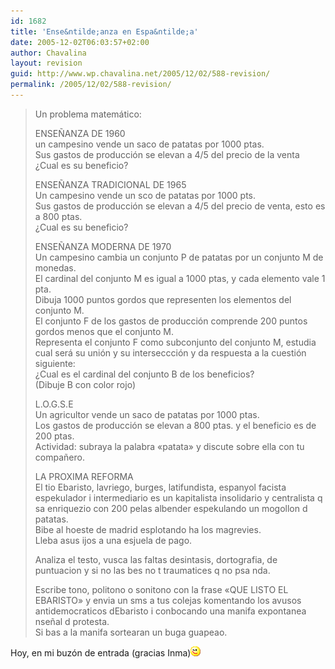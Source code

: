```yaml
---
id: 1682
title: 'Ense&ntilde;anza en Espa&ntilde;a'
date: 2005-12-02T06:03:57+02:00
author: Chavalina
layout: revision
guid: http://www.wp.chavalina.net/2005/12/02/588-revision/
permalink: /2005/12/02/588-revision/
---
```

> Un problema matemático: 
> 
> ENSE&Ntilde;ANZA DE 1960  
> un campesino vende un saco de patatas por 1000 ptas.  
> Sus gastos de producción se elevan a 4/5 del precio de la venta  
> ¿Cual es su beneficio? 
> 
> ENSE&Ntilde;ANZA TRADICIONAL DE 1965  
> Un campesino vende un sco de patatas por 1000 pts.  
> Sus gastos de producción se elevan a 4/5 del precio de venta, esto es a 800 ptas.  
> ¿Cual es su beneficio? 
> 
> ENSE&Ntilde;ANZA MODERNA DE 1970  
> Un campesino cambia un conjunto P de patatas por un conjunto M de monedas.  
> El cardinal del conjunto M es igual a 1000 ptas, y cada elemento vale 1 pta.  
> Dibuja 1000 puntos gordos que representen los elementos del conjunto M.  
> El conjunto F de los gastos de producción comprende 200 puntos gordos menos que el conjunto M.  
> Representa el conjunto F como subconjunto del conjunto M, estudia cual será su unión y su interseccción y da respuesta a la cuestión siguiente:  
> ¿Cual es el cardinal del conjunto B de los beneficios?  
> (Dibuje B con color rojo) 
> 
> L.O.G.S.E  
> Un agricultor vende un saco de patatas por 1000 ptas.  
> Los gastos de producción se elevan a 800 ptas. y el beneficio es de 200 ptas.  
> Actividad: subraya la palabra «patata» y discute sobre ella con tu compa&ntilde;ero. 
> 
> LA PROXIMA REFORMA  
> El tio Ebaristo, lavriego, burges, latifundista, espanyol facista espekulador i intermediario es un kapitalista insolidario y centralista q sa enriquezio con 200 pelas albender espekulando un mogollon d patatas.  
> Bibe al hoeste de madrid esplotando ha los magrevies.  
> Lleba asus ijos a una esjuela de pago. 
> 
> Analiza el testo, vusca las faltas desintasis, dortografia, de puntuacion y si no las bes no t traumatices q no psa nda. 
> 
> Escribe tono, politono o sonitono con la frase «QUE LISTO EL EBARISTO» y envia un sms a tus colejas komentando los avusos antidemocraticos dEbaristo i conbocando una manifa expontanea nse&ntilde;al d protesta.  
> Si bas a la manifa sortearan un buga guapeao. 

Hoy, en mi buzón de entrada (gracias Inma)![emo](/imagenes/emoticonos/guino.gif)